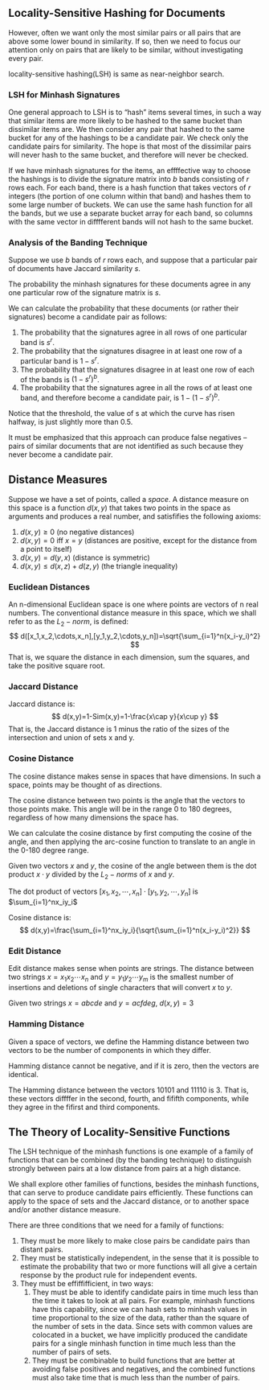 ## Locality-Sensitive Hashing for Documents

However, often we want only the most similar pairs or all pairs that are above some lower bound in similarity. If so, then we need to focus our attention only on pairs that are likely to be similar, without investigating every pair.

locality-sensitive hashing(LSH) is same as near-neighbor search.

### LSH for Minhash Signatures

One general approach to LSH is to “hash” items several times, in such a way that similar items are more likely to be hashed to the same bucket than dissimilar items are.  We then consider any pair that hashed to the same bucket for any of the hashings to be a candidate pair. We check only the candidate pairs for similarity.  The hope is that most of the dissimilar pairs will never hash to the same bucket, and therefore will never be checked. 

If we have minhash signatures for the items, an effffective way to choose the hashings is to divide the signature matrix into $b$ bands consisting of $r$ rows each. For each band, there is a hash function that takes vectors of $r$ integers (the portion of one column within that band) and hashes them to some large number of buckets. We can use the same hash function for all the bands, but we use a separate bucket array for each band, so columns with the same vector in difffferent bands will not hash to the same bucket.

###  Analysis of the Banding Technique

Suppose we use $b$ bands of $r$ rows each, and suppose that a particular pair of documents have Jaccard similarity $s$.

The probability the minhash signatures for these documents agree in any one particular row of the signature matrix is $s$.

We can calculate the probability that these documents (or rather their signatures) become a candidate pair as follows:

1. The probability that the signatures agree in all rows of one particular band is $s^r$.
2. The probability that the signatures disagree in at least one row of a particular band is $1 − s^r$.
3.  The probability that the signatures disagree in at least one row of each of the bands is $(1 − s^r)^b$.
4. The probability that the signatures agree in all the rows of at least one band, and therefore become a candidate pair, is $1 − (1 − s^r)^b$.

Notice that the threshold, the value of s at which the curve has risen halfway, is just slightly more than 0.5.

It must be emphasized that this approach can produce false negatives – pairs of similar documents that are not identified as such because they never become a candidate pair.



## Distance Measures

Suppose we have a set of points, called a $space$. A distance measure on this space is a function $d(x, y)$ that takes two points in the space as arguments and produces a real number, and satisfifies the following axioms:

1. $d(x,y)\geq0$  (no negative distances)
2. $d(x,y)=0$ iff $x=y$  (distances are positive, except for the distance from a point to itself)
3. $d(x,y)=d(y,x)$  (distance is symmetric)
4. $d(x,y)\leq d(x,z)+d(z,y)$  (the triangle inequality)

### Euclidean Distances

An n-dimensional Euclidean space is one where points are vectors of n real numbers.  The conventional distance measure in this space, which we shall refer to as the $L_2-norm$, is defined:
$$
d([x_1,x_2,\cdots,x_n],[y_1,y_2,\cdots,y_n])=\sqrt{\sum_{i=1}^n(x_i-y_i)^2}
$$
That is, we square the distance in each dimension, sum the squares, and take the positive square root.

### Jaccard Distance

Jaccard distance is:
$$
d(x,y)=1-Sim(x,y)=1-\frac{x\cap y}{x\cup y}
$$
That is, the Jaccard distance is 1 minus the ratio of the sizes of the intersection and union of sets x and y.

### Cosine Distance

The cosine distance makes sense in spaces that have dimensions.  In such a space, points may be thought of as directions.

The cosine distance between two points is the angle that the vectors to those points make. This angle will be in the range 0 to 180 degrees, regardless of how many dimensions the space has. 

We can calculate the cosine distance by first computing the cosine of the angle, and then applying the arc-cosine function to translate to an angle in the 0-180 degree range.

 Given two vectors $x$ and $y$,  the cosine of the angle between them is the dot product $x\cdot y$ divided by the $L_2-norms$ of $x$ and $y$.

The  dot product of vectors $[x_1,x_2,\cdots,x_n]\cdot[y_1,y_2,\cdots,y_n]$ is $\sum_{i=1}^nx_iy_i$

Cosine distance is:
$$
d(x,y)=\frac{\sum_{i=1}^nx_iy_i}{\sqrt{\sum_{i=1}^n(x_i-y_i)^2}}
$$

### Edit Distance

Edit distance makes sense when points are strings. The distance between two strings $x=x_1x_2\cdots x_n$ and $y=y_1y_2\cdots y_m$ is the smallest number of insertions and deletions of single characters that will convert $x$ to $y$.

Given two strings $x=abcde$ and $y=acfdeg$, $d(x,y)=3$

### Hamming Distance

Given a space of vectors, we define the Hamming distance between two vectors to be the number of components in which they differ.

Hamming distance cannot be negative, and if it is zero, then the vectors are identical.

The Hamming distance between the vectors 10101 and 11110 is 3. That is, these vectors diffffer in the second, fourth, and fififth components, while they agree in the fifirst and third components.



## The Theory of Locality-Sensitive Functions

The LSH technique of the minhash functions is one example of a family of functions that can be combined (by the banding technique) to distinguish strongly between pairs at a low distance from pairs at a high distance.

We shall explore other families of functions, besides the minhash functions, that can serve to produce candidate pairs efficiently. These functions can apply to the space of sets and the Jaccard distance, or to another space and/or another distance measure.

 There are three conditions that we need for a family of functions:

1. They must be more likely to make close pairs be candidate pairs than distant pairs.
2. They must be statistically independent, in the sense that it is possible to estimate the probability that two or more functions will all give a certain response by the product rule for independent events.
3. They must be effiffifficient, in two ways:
   1. They must be able to identify candidate pairs in time much less than the time it takes to look at all pairs. For example, minhash functions have this capability, since we can hash sets to minhash values in time proportional to the size of the data, rather than the square of the number of sets in the data. Since sets with common values are colocated in a bucket, we have implicitly produced the candidate pairs for a single minhash function in time much less than the number of pairs of sets.
   2. They must be combinable to build functions that are better at avoiding false positives and negatives, and the combined functions must also take time that is much less than the number of pairs.

